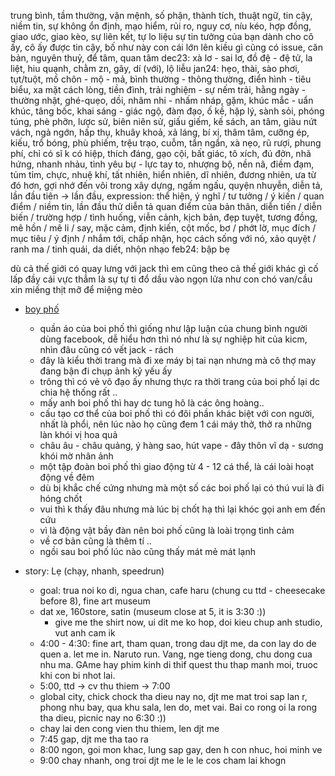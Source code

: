 trung bình, tầm thường, vận mệnh, số phận, thành tích, thuật ngữ, tin cậy, niềm tin, sự không ổn định, mạo hiểm, rủi ro, nguy cơ, níu kéo, hợp đồng, giao ước, giao kèo, sự liên kết, tự lo liệu
sự tin tưởng của bạn dành cho cô ấy, cô ấy được tin cậy, bố như này con cái lớn lên kiều gì cũng có issue, căn bản, nguyên thuỷ, để tâm, quan tâm
dec23: xà lơ - sai lơ, đồ đệ - đệ tử, la liệt, hiu quạnh, chằm zn, gãy, dí (với), lộ liễu
jan24: hẹo, thài, sào phơi, tụt/tuột, mồ chôn - mộ - mả, bình thường - thông thường, điển hình - tiêu biểu, xa mặt cách lòng, tiền đình, trải nghiệm - sự nếm trải, hằng ngày - thường nhật, ghé-quẹo, dồi, nhâm nhi - nhấm nháp, gặm, khúc mắc - uẩn khúc, tâng bốc, khai sáng - giác ngộ, đàm đạo, ố kề, hặp lý, sành sỏi, phóng túng, phè phỡn, lược sử, biên niên sử, giấu giếm, kế sách, an tâm, giàu nứt vách, ngả ngớn, hấp thụ, khuây khoả, xả láng, bí xị, thâm tâm, cưỡng ép, kiếu, trổ bóng, phù phiếm, trệu trạo, cuỗm, tẩn ngẩn, xà nẹo, rũ rượi, phung phí, chỉ có sĩ k có hiệp, thích đáng, gạo cội, bất giác, tô xích, đú đởn, nhã hứng, nhanh nhảu, tình yêu bự - lực tay to, nhượng bộ, nền nã, điềm đạm, tủm tỉm, chực, nhuệ khí, tất nhiên, hiển nhiên, dĩ nhiên, đương nhiên, ưa từ đó hơn, gợi nhớ đến vôi trong xây dựng, ngấm ngấu, quyện nhuyễn, diễn tả, lần đầu tiên -> lần đầu, expression: thể hiện, ý nghĩ / tư tưởng / ý kiến / quan điểm / niềm tin, lần đầu thử diễn tả quan điểm của bản thân, diễn tiến / diễn biến / trường hợp / tình huống, viễn cảnh, kịch bản, đẹp tuyệt, tương đồng, mê hồn / mê li / say, mặc cảm, định kiến, cột mốc, bơ / phớt lờ, mục đích / mục tiêu / ý định / nhắm tới, chấp nhận, học cách sống với nó, xảo quyệt / ranh ma / tinh quái, da diết, nhộn nhạo
feb24: bập bẹ

dù cả thế giới có quay lưng với jack thì em cũng theo cả thế giới
khác gì cố lấp đầy cái vực thẳm là sự tự ti
đổ dầu vào ngọn lửa
như con chó van/cầu xin miếng thịt
mỡ để miệng mèo


- [boy phố](https://www.youtube.com/watch?v=ne3Rz__UF7s&t=210s)
	- quần áo của boi phố thì giống như lập luận của chung bình người dùng facebook, dễ hiểu hơn thì nó như là sự nghiệp hit của kicm, nhìn đâu cũng có vết jack - rách
	- đây là kiểu thời trang mà đi xe máy bị tai nạn nhưng mà cô thợ may đang bận đi chụp ảnh kỷ yếu ấy
	- trông thì có vẻ vô đạo ấy nhưng thực ra thời trang của boi phố lại dc chia hệ thống rất ..
	- mấy anh boi phố thì hay dc tung hô là các ông hoàng..
	- cấu tạo cơ thể của boi phố thì có đôi phần khác biệt với con người, nhất là phổi, nên lúc nào họ cũng đem 1 cái máy thở, thở ra những làn khói vị hoa quả
	- châu âu - châu quảng, ý hàng sao, hút vape - đây thôn vĩ dạ - sương khói mờ nhân ảnh
	- một tập đoàn boi phố thì giao động từ 4 - 12 cá thể, là cái loài hoạt động về đêm
	-  dù bị khắc chế cứng nhưng mà một số các boi phố lại có thú vui là đi hóng chốt 
	- vui thì k thấy đâu nhưng mà lúc bị chốt hạ thì lại khóc gọi anh em đến cứu
	- vì là động vật bầy đàn nên boi phố cũng là loài trọng tình cảm
	- về cơ bản cũng là thêm tí ..
	- ngồi sau boi phố lúc nào cũng thấy mát mẻ mát lạnh

- story: Lẹ (chạy, nhanh, speedrun)
	- goal: trua noi ko di, ngua chan, cafe haru (chung cu ttd - cheesecake before 8), fine art museum
	- dat xe, 160store, satin (museum close at 5, it is 3:30 :))
		- give me the shirt now, ui dit me ko hop, doi kieu chup anh studio, vut anh cam ik
	- 4:00 - 4:30: fine art, tham quan, trong dau djt me, da con lay do de quen a. let me in. Naruto run. Vang, nge tieng dong, chu dong cua nhu ma. GAme hay phim kinh di thif quest thu thap manh moi, truoc khi con bi nhot lai.
	- 5:00, ttd -> cv thu thiem -> 7:00
	- global city, chick chock tha dieu nay no, djt me mat troi sap lan r, phong nhu bay, qua khu sala, len do, met vai. Bai co rong oi la rong tha dieu, picnic nay no 6:30 :))
	- chay lai den cong vien thu thiem, len djt me
	- 7:45 gap, djt me tha tao ra
	- 8:00 ngon, goi mon khac, lung sap gay, den h con nhuc, hoi minh ve
	- 9:00 chay nhanh, ong troi djt me le le le cos cham lai khogn